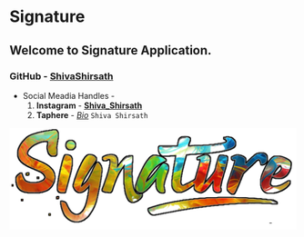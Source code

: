 # Signature
## Welcome to Signature Application.

### GitHub - [ ShivaShirsath ](https://github.com/ShivaShirsath)

- Social Meadia Handles -
    1. **Instagram** - [ __Shiva_Shirsath__ ](https://instagram.com/_Shiva_Shirsath__)
    2. **Taphere** - [_Bio_](https://taphere.bio/shivashirsath)
`Shiva Shirsath`

[![Image](Signature/app/src/main/res/drawable/ic_app.png)](https://github.com/ShivaShirsath/Signature)




